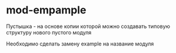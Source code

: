 # mod-empample

Пустышка - на основе копии которой можно создавать типовую структуру нового пустого модуля

Необходимо сделать замену example на название модуля